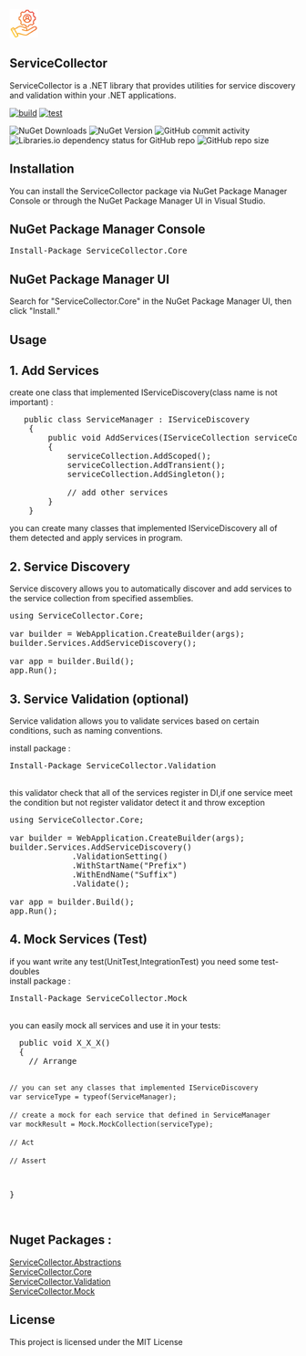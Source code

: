 <img alt="ServiceCollector" src="https://github.com/Ershad95/ServiceCollector/blob/master/ServiceCollector.Core/icon.png" style='Width:50px'/>

## ServiceCollector
ServiceCollector is a .NET library that provides utilities for service discovery and validation within your .NET applications.

[![build](https://github.com/Ershad95/ServiceCollector/actions/workflows/dotnet.yml/badge.svg)](https://github.com/Ershad95/ServiceCollector/actions/workflows/dotnet.yml)
[![test](https://github.com/Ershad95/ServiceCollector/actions/workflows/test.yml/badge.svg)](https://github.com/Ershad95/ServiceCollector/actions/workflows/test.yml)

<img  alt="NuGet Downloads" src="https://img.shields.io/nuget/dt/ServiceCollector.Core" /> <img alt="NuGet Version" src="https://img.shields.io/nuget/v/ServiceCollector.Core" /> <img alt="GitHub commit activity" src="https://img.shields.io/github/commit-activity/m/ershad95/ServiceCollector" /> <img alt="Libraries.io dependency status for GitHub repo" src="https://img.shields.io/librariesio/github/ershad95/ServiceCollector" /> <img alt="GitHub repo size" src="https://img.shields.io/github/repo-size/ershad95/ServiceCollector" />


## Installation
You can install the ServiceCollector package via NuGet Package Manager Console or through the NuGet Package Manager UI in Visual Studio.

## NuGet Package Manager Console
<pre>Install-Package ServiceCollector.Core</pre>
## NuGet Package Manager UI
Search for "ServiceCollector.Core" in the NuGet Package Manager UI, then click "Install."

## Usage

## 1. Add Services
create one class that implemented IServiceDiscovery(class name is not important) :

<pre>
   public class ServiceManager : IServiceDiscovery
    {
        public void AddServices(IServiceCollection serviceCollection)
        {
            serviceCollection.AddScoped<TransactionService>();
            serviceCollection.AddTransient<TransactionService>();
            serviceCollection.AddSingleton<TransactionService>();
              
            // add other services
        }
    }
</pre>
you can create many classes that implemented IServiceDiscovery all of them detected and apply services in program.

## 2. Service Discovery
Service discovery allows you to automatically discover and add services to the service collection from specified assemblies.
<pre>
using ServiceCollector.Core;

var builder = WebApplication.CreateBuilder(args);
builder.Services.AddServiceDiscovery();

var app = builder.Build();
app.Run();
</pre>

## 3. Service Validation (optional)
Service validation allows you to validate services based on certain conditions, such as naming conventions.

install package :
<pre>Install-Package ServiceCollector.Validation</pre>
<br>
this validator check that all of the services register in DI,if one service meet the condition but not register validator detect it and throw exception

<pre>
using ServiceCollector.Core;

var builder = WebApplication.CreateBuilder(args);
builder.Services.AddServiceDiscovery()
             .ValidationSetting()
             .WithStartName("Prefix")
             .WithEndName("Suffix")
             .Validate();

var app = builder.Build();
app.Run();
</pre>

## 4. Mock Services (Test)
if you want write any test(UnitTest,IntegrationTest) you need some test-doubles
<br>
install package :
<pre>Install-Package ServiceCollector.Mock</pre>
<br>
you can easily mock all services and use it in your tests:
<pre>
  public void X_X_X()
  {
    // Arrange
  
    // you can set any classes that implemented IServiceDiscovery
    var serviceType = typeof(ServiceManager); 

    // create a mock for each service that defined in ServiceManager
    var mockResult = Mock.MockCollection(serviceType);
  
    // Act
  
    // Assert
  }
  
</pre>


## Nuget Packages : 
<a href="https://www.nuget.org/packages/ServiceCollector.Abstractions/">ServiceCollector.Abstractions</a>
<br>
<a href="https://www.nuget.org/packages/ServiceCollector.Core/">ServiceCollector.Core</a>
<br>
<a href="https://www.nuget.org/packages/ServiceCollector.Validation/">ServiceCollector.Validation</a>
<br>
<a href="https://www.nuget.org/packages/ServiceCollector.Mock/">ServiceCollector.Mock</a>

## License
This project is licensed under the MIT License
